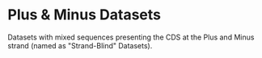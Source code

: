 Plus & Minus Datasets
=====================

Datasets with mixed sequences presenting the CDS at the Plus and Minus strand (named as "Strand-Blind" Datasets).
